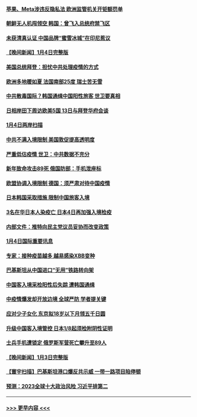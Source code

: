 #### [苹果、Meta涉违反隐私法 欧洲监管机关开钜额罚单](../pages/prog202/a103617516.md?t=01051843) 
#### [朝鲜无人机闯领空 韩国：曾飞入总统府禁飞区](../pages/prog202/a103617457.md?t=01051843) 
#### [未获清真认证 中国品牌“蜜雪冰城”在印尼惹议](../pages/prog202/a103617443.md?t=01051843) 
#### [【晚间新闻】1月4日完整版](../pages/prog202/a103617175.md?t=01051843) 
#### [美国总统拜登：担忧中共处理疫情的方式](../pages/prog202/a103617387.md?t=01051843) 
#### [欧洲多地暖如夏 法国南部25度 瑞士苦无雪](../pages/prog202/a103617362.md?t=01051843) 
#### [中共散毒国际？韩国通缉中国阳性旅客 世卫要真相](../pages/prog202/a103617373.md?t=01051843) 
#### [日相岸田下周访欧美5国 13日与拜登华府会谈](../pages/prog202/a103617364.md?t=01051843) 
#### [1月4日两岸扫描](../pages/prog202/a103617206.md?t=01051843) 
#### [中共不满入境限制 美国敦促提高透明度](../pages/prog202/a103617190.md?t=01051843) 
#### [严重低估疫情 世卫：中共数据不充分](../pages/prog202/a103617192.md?t=01051843) 
#### [新年致命攻击89死 俄国防部：手机泄座标](../pages/prog202/a103617199.md?t=01051843) 
#### [欧盟协调入境限制 德国：须严肃对待中国疫情](../pages/prog202/a103617193.md?t=01051843) 
#### [日本韩国采取措施 限制中国旅客入境](../pages/prog202/a103617009.md?t=01051843) 
#### [3名在华日本人染疫亡 日本4日再加强入境检疫](../pages/prog202/a103616855.md?t=01051843) 
#### [内部文件：推特向民主党议员妥协而改变政策](../pages/prog202/a103616715.md?t=01051843) 
#### [1月4日国际重要讯息](../pages/prog202/a103616726.md?t=01051843) 
#### [专家：接种疫苗越多 越易感染XBB变种](../pages/prog202/a103616711.md?t=01051843) 
#### [巴基斯坦从中国进口“无用”铁路转向架](../pages/prog202/a103615658.md?t=01051843) 
#### [中国客入境采检阳性后失踪 遭韩国通缉](../pages/prog202/a103616643.md?t=01051843) 
#### [中疫情爆发却开放边境 全球严防 学者提关键](../pages/prog202/a103616578.md?t=01051843) 
#### [应对少子女化 东京拟18岁以下月领五千日圆](../pages/prog202/a103616571.md?t=01051843) 
#### [升级中国客入境管控 日本1/8起须检附阴性证明](../pages/prog202/a103616563.md?t=01051843) 
#### [士兵手机遭锁定 俄罗斯军营死亡攀升至89人](../pages/prog202/a103616496.md?t=01051843) 
#### [【晚间新闻】1月3日完整版](../pages/prog202/a103616393.md?t=01051843) 
#### [【寰宇扫描】巴基斯坦港口爆反共示威 一带一路项目陷停顿](../pages/prog202/a103616424.md?t=01051843) 
#### [预测：2023全球十大政治风险 习近平排第二](../pages/prog202/a103616362.md?t=01051843) 

----
#### [ >>> 更早内容 <<< ](../indexes/prog202-earlier.md)
